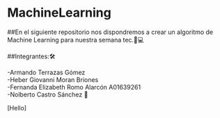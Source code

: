 # MachineLearning
##En el siguiente repositorio nos dispondremos a crear un algoritmo de Machine Learning para nuestra semana tec.🐐💻


##Integrantes:🛠

-Armando Terrazas Gómez <br>
-Heber Giovanni Moran Briones <br>
-Fernanda Elizabeth Romo Alarcón A01639261<br>
-Nolberto Castro Sánchez 🦁<br>

[Hello]
